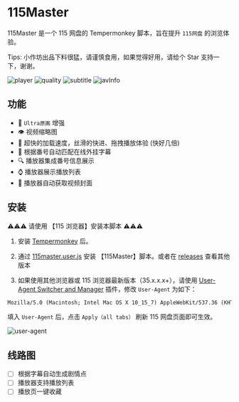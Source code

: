 # 115Master

115Master 是一个 115 网盘的 Tempermonkey 脚本，旨在提升 `115网盘` 的浏览体验。

Tips: 小作坊出品下料很猛，请谨慎食用，如果觉得好用，请给个 Star 支持一下，谢谢。

![player](./docs/images/player.png)
![quality](./docs/images/quality.png)
![subtitle](./docs/images/subtitle.png)
![javInfo](./docs/images/javInfo.png)

## 功能

- 🎨 `Ultra原画` 增强
- 👁 视频缩略图
- 🚀 超快的加载速度，丝滑的快进、拖拽播放体验 (快好几倍)
- 🤖 根据番号自动匹配在线外挂字幕
- 🔍 播放器集成番号信息展示
- ⌚ 播放器展示播放列表
- 🍯 播放器自动获取视频封面

## 安装

⚠️⚠️⚠️ 请使用 【115 浏览器】安装本脚本 ⚠️⚠️⚠️

1. 安装 [Tempermonkey](https://www.tampermonkey.net/) 后。

2. 通过 [115master.user.js](https://github.com/cbingb666/115master/releases/latest/download/115master.user.js) 安装 【115Master】脚本。或者在 [releases](https://github.com/cbingb666/115master/releases) 查看其他版本

3. 如果使用其他浏览器或 115 浏览器最新版本（35.x.x.x+），请使用 [User-Agent Switcher and Manager](https://chromewebstore.google.com/detail/user-agent-switcher-and-m/bhchdcejhohfmigjafbampogmaanbfkg) 插件，修改 `User-Agent` 为如下：

```txt
Mozilla/5.0 (Macintosh; Intel Mac OS X 10_15_7) AppleWebKit/537.36 (KHTML, like Gecko) Chrome/125.0.0.0 Safari/537.36 115Browser/27.0.6.3
```

填入 `User-Agent` 后，点击 `Apply（all tabs）` 刷新 115 网盘页面即可生效。

![user-agent](./docs/images/useragent.png)

## 线路图

- [ ] 根据字幕自动生成剧情点
- [ ] 播放器支持播放列表
- [ ] 播放页一键收藏

